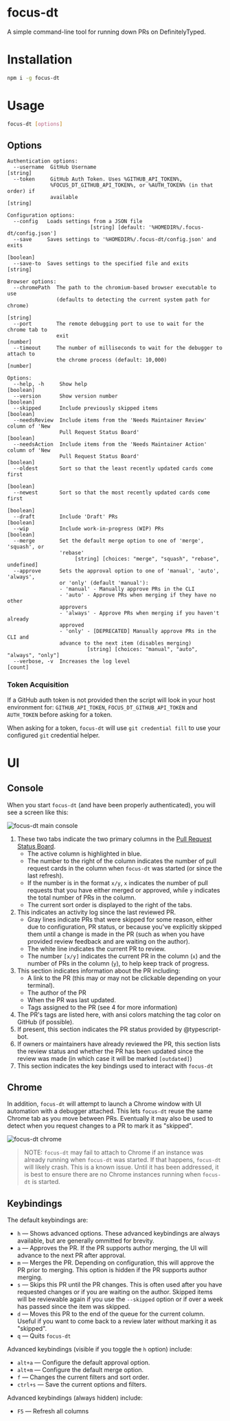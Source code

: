 # focus-dt

A simple command-line tool for running down PRs on DefinitelyTyped.

# Installation

```sh
npm i -g focus-dt
```

# Usage

```sh
focus-dt [options]
```

## Options

```
Authentication options:
  --username  GitHub Username                                           [string]
  --token     GitHub Auth Token. Uses %GITHUB_API_TOKEN%,
              %FOCUS_DT_GITHUB_API_TOKEN%, or %AUTH_TOKEN% (in that order) if
              available                                                 [string]

Configuration options:
  --config   Loads settings from a JSON file
                           [string] [default: '%HOMEDIR%/.focus-dt/config.json']
  --save     Saves settings to '%HOMEDIR%/.focus-dt/config.json' and exits
                                                                       [boolean]
  --save-to  Saves settings to the specified file and exits             [string]

Browser options:
  --chromePath  The path to the chromium-based browser executable to use
                (defaults to detecting the current system path for chrome)
                                                                        [string]
  --port        The remote debugging port to use to wait for the chrome tab to
                exit                                                    [number]
  --timeout     The number of milliseconds to wait for the debugger to attach to
                the chrome process (default: 10,000)                    [number]

Options:
  --help, -h     Show help                                             [boolean]
  --version      Show version number                                   [boolean]
  --skipped      Include previously skipped items                      [boolean]
  --needsReview  Include items from the 'Needs Maintainer Review' column of 'New
                 Pull Request Status Board'                            [boolean]
  --needsAction  Include items from the 'Needs Maintainer Action' column of 'New
                 Pull Request Status Board'                            [boolean]
  --oldest       Sort so that the least recently updated cards come first
                                                                       [boolean]
  --newest       Sort so that the most recently updated cards come first
                                                                       [boolean]
  --draft        Include 'Draft' PRs                                   [boolean]
  --wip          Include work-in-progress (WIP) PRs                    [boolean]
  --merge        Set the default merge option to one of 'merge', 'squash', or
                 'rebase'
                      [string] [choices: "merge", "squash", "rebase", undefined]
  --approve      Sets the approval option to one of 'manual', 'auto', 'always',
                 or 'only' (default 'manual'):
                 - 'manual' - Manually approve PRs in the CLI
                 - 'auto' - Approve PRs when merging if they have no other
                 approvers
                 - 'always' - Approve PRs when merging if you haven't already
                 approved
                 - 'only' - [DEPRECATED] Manually approve PRs in the CLI and
                 advance to the next item (disables merging)
                          [string] [choices: "manual", "auto", "always", "only"]
  --verbose, -v  Increases the log level                                 [count]
```

### Token Acquisition

If a GitHub auth token is not provided then the script will look in your host environment for: `GITHUB_API_TOKEN`, `FOCUS_DT_GITHUB_API_TOKEN` and `AUTH_TOKEN` before asking for a token.

When asking for a token, `focus-dt` will use `git credential fill` to use your configured `git` credential helper.

# UI

## Console

When you start `focus-dt` (and have been properly authenticated), you will see a screen like this:

![focus-dt main console](docs/img/console-1.png)

1.  These two tabs indicate the two primary columns in the [Pull Request Status Board](https://github.com/DefinitelyTyped/DefinitelyTyped/projects/5).
    - The active column is highlighted in blue.
    - The number to the right of the column indicates the number of pull request cards in the column
      when `focus-dt` was started (or since the last refresh).
    - If the number is in the format `x/y`, `x` indicates the number of pull requests that you have either
      merged or approved, while `y` indicates the total number of PRs in the column.
    - The current sort order is displayed to the right of the tabs.
2.  This indicates an activity log since the last reviewed PR.
    - Gray lines indicate PRs that were skipped for some reason, either due to configuration, PR status, or 
      because you've explicitly skipped them until a change is made in the PR (such as when you have provided 
      review feedback and are waiting on the author).
    - The white line indicates the current PR to review.
    - The number `[x/y]` indicates the current PR in the column (`x`) and the number of PRs in the column 
      (`y`), to help keep track of progress.
3.  This section indicates information about the PR including:
    - A link to the PR (this may or may not be clickable depending on your terminal).
    - The author of the PR
    - When the PR was last updated.
    - Tags assigned to the PR (see 4 for more information)
4.  The PR's tags are listed here, with ansi colors matching the tag color on GitHub (if possible).
5.  If present, this section indicates the PR status provided by @typescript-bot.
6.  If owners or maintainers have already reviewed the PR, this section lists the review status
    and whether the PR has been updated since the review was made (in which case it will be marked 
    `[outdated]`)
7.  This section indicates the key bindings used to interact with `focus-dt`

## Chrome

In addition, `focus-dt` will attempt to launch a Chrome window with UI automation with a debugger attached.
This lets `focus-dt` reuse the same Chrome tab as you move between PRs. Eventually it may also be used to 
detect when you request changes to a PR to mark it as "skipped".

![focus-dt chrome](docs/img/chrome-1.png)

> NOTE: `focus-dt` may fail to attach to Chrome if an instance was already running when `focus-dt` was 
> started. If that happens, `focus-dt` will likely crash. This is a known issue. Until it has been addressed,
> it is best to ensure there are no Chrome instances running when `focus-dt` is started.

## Keybindings

The default keybindings are:
- `h` &mdash; Shows advanced options. These advanced keybindings are always available, but are generally
  ommitted for brevity.
- `a` &mdash; Approves the PR. If the PR supports author merging, the UI will advance to the next PR after
  approval.
- `m` &mdash; Merges the PR. Depending on configuration, this will approve the PR prior to merging. This
  option is hidden if the PR supports author merging.
- `s` &mdash; Skips this PR until the PR changes. This is often used after you have requested changes or
  if you are waiting on the author. Skipped items will be reviewable again if you use the `--skipped` option
  or if over a week has passed since the item was skipped.
- `d` &mdash; Moves this PR to the end of the queue for the current column. Useful if you want to come back 
  to a review later without marking it as "skipped".
- `q` &mdash; Quits `focus-dt`

Advanced keybindings (visible if you toggle the `h` option) include:
- `alt+a` &mdash; Configure the default approval option.
- `alt+m` &mdash; Configure the default merge option.
- `f` &mdash; Changes the current filters and sort order.
- `ctrl+s` &mdash; Save the current options and filters.

Advanced keybindings (always hidden) include:
- `F5` &mdash; Refresh all columns
